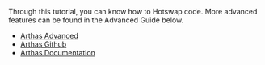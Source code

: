 
Through this tutorial, you can know how to Hotswap code. More advanced features can be found in the Advanced Guide below.

* [Arthas Advanced](https://arthas.aliyun.com/doc/arthas-tutorials?language=en&id=arthas-advanced)
* [Arthas Github](https://github.com/alibaba/arthas)
* [Arthas Documentation](https://arthas.aliyun.com/doc/en)
